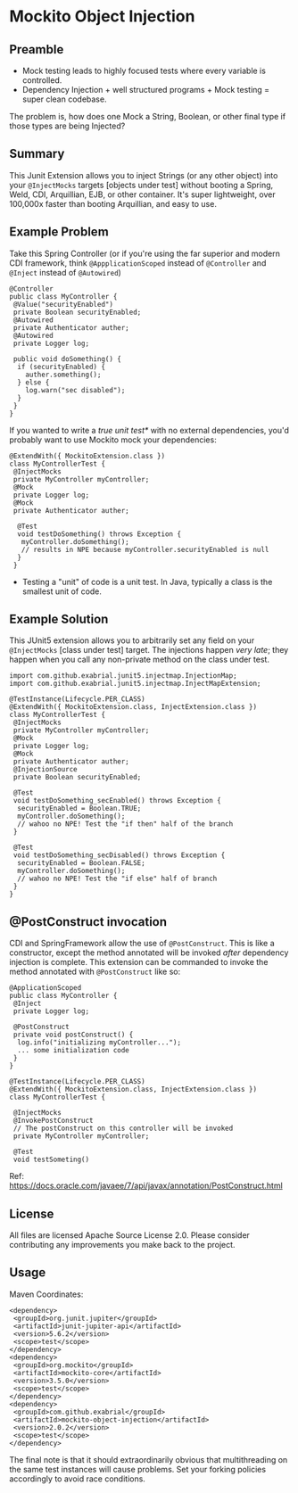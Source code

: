 # Mockito Object Injection

## Preamble

* Mock testing leads to highly focused tests where every variable is controlled.
* Dependency Injection + well structured programs + Mock testing = super clean codebase.

The problem is, how does one Mock a String, Boolean, or other final type if those types are being Injected?

## Summary 

This Junit Extension allows you to inject Strings (or any other object) into your `@InjectMocks` targets [objects under test] without booting a Spring, Weld, CDI, Arquillian, EJB, or other container. It's super lightweight, over 100,000x faster than booting Arquillian, and easy to use.

## Example Problem

Take this Spring Controller (or if you're using the far superior and modern CDI framework, think `@AppplicationScoped` instead of `@Controller` and `@Inject` instead of `@Autowired`)

```
@Controller
public class MyController {
 @Value("securityEnabled")
 private Boolean securityEnabled;
 @Autowired
 private Authenticator auther;
 @Autowired
 private Logger log;

 public void doSomething() {
  if (securityEnabled) {
    auther.something();
  } else {
    log.warn("sec disabled");
  }
 }
}
```

If you wanted to write a _true unit test*_ with no external dependencies, you'd probably want to use Mockito mock your dependencies:

```
@ExtendWith({ MockitoExtension.class })
class MyControllerTest {
 @InjectMocks
 private MyController myController;
 @Mock
 private Logger log;
 @Mock
 private Authenticator auther;
  
  @Test
  void testDoSomething() throws Exception {
   myController.doSomething();
   // results in NPE because myController.securityEnabled is null
  }
 }
```

* Testing a "unit" of code is a unit test. In Java, typically a class is the smallest unit of code.

## Example Solution

This JUnit5 extension allows you to arbitrarily set any field on your `@InjectMocks` [class under test] target. The injections happen _very late_; they happen when you call any non-private method on the class under test.


```
import com.github.exabrial.junit5.injectmap.InjectionMap;
import com.github.exabrial.junit5.injectmap.InjectMapExtension;

@TestInstance(Lifecycle.PER_CLASS)
@ExtendWith({ MockitoExtension.class, InjectExtension.class })
class MyControllerTest {
 @InjectMocks
 private MyController myController;
 @Mock
 private Logger log;
 @Mock
 private Authenticator auther;
 @InjectionSource
 private Boolean securityEnabled;
 
 @Test
 void testDoSomething_secEnabled() throws Exception {
  securityEnabled = Boolean.TRUE;
  myController.doSomething();
  // wahoo no NPE! Test the "if then" half of the branch
 }
 
 @Test 
 void testDoSomething_secDisabled() throws Exception {
  securityEnabled = Boolean.FALSE;
  myController.doSomething();
  // wahoo no NPE! Test the "if else" half of branch
 }
}
```

## @PostConstruct invocation

CDI and SpringFramework allow the use of `@PostConstruct`. This is like a constructor, except the method annotated will be invoked _after_ dependency injection is complete. This extension can be commanded to invoke the method annotated with `@PostConstruct` like so:


```
@ApplicationScoped
public class MyController {
 @Inject
 private Logger log; 
 
 @PostConstruct
 private void postConstruct() {
  log.info("initializing myController...");
  ... some initialization code
 }
}
```

```
@TestInstance(Lifecycle.PER_CLASS)
@ExtendWith({ MockitoExtension.class, InjectExtension.class })
class MyControllerTest {

 @InjectMocks
 @InvokePostConstruct
 // The postConstruct on this controller will be invoked
 private MyController myController;
 
 @Test
 void testSometing()
```

Ref: https://docs.oracle.com/javaee/7/api/javax/annotation/PostConstruct.html


## License

All files are licensed Apache Source License 2.0. Please consider contributing any improvements you make back to the project.

## Usage

Maven Coordinates:

```
<dependency>
 <groupId>org.junit.jupiter</groupId>
 <artifactId>junit-jupiter-api</artifactId>
 <version>5.6.2</version>
 <scope>test</scope>
</dependency>
<dependency>
 <groupId>org.mockito</groupId>
 <artifactId>mockito-core</artifactId>
 <version>3.5.0</version>
 <scope>test</scope>
</dependency>
<dependency>
 <groupId>com.github.exabrial</groupId>
 <artifactId>mockito-object-injection</artifactId>
 <version>2.0.2</version>
 <scope>test</scope>
</dependency>
```

The final note is that it should extraordinarily obvious that multithreading on the same test instances will cause problems. Set your forking policies accordingly to avoid race conditions.
